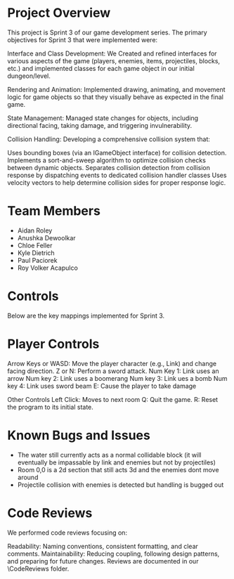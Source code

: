 # Project Overview
This project is Sprint 3 of our game development series. 
The primary objectives for Sprint 3 that were implemented were:

Interface and Class Development:
We Created and refined interfaces for various aspects of the game (players, enemies, items, projectiles, blocks, etc.)
and implemented classes for each game object in our initial dungeon/level.

Rendering and Animation:
Implemented drawing, animating, and movement logic for game objects 
so that they visually behave as expected in the final game.

State Management:
Managed state changes for objects, including directional facing, taking damage, 
and triggering invulnerability. 

Collision Handling:
Developing a comprehensive collision system that:

Uses bounding boxes (via an IGameObject interface) for collision detection.
Implements a sort-and-sweep algorithm to optimize collision checks between dynamic objects.
Separates collision detection from collision response by dispatching events to dedicated 
collision handler classes  Uses velocity vectors to help determine collision sides for 
proper response logic.

# Team Members
- Aidan Roley
- Anushka Dewoolkar 
- Chloe Feller
- Kyle Dietrich
- Paul Paciorek
- Roy Volker Acapulco

# Controls
Below are the key mappings implemented for Sprint 3. 

# Player Controls
Arrow Keys or WASD: Move the player character (e.g., Link) and change facing direction.
Z or N: Perform a sword attack.
Num Key 1: Link uses an arrow
Num key 2: Link uses a boomerang 
Num key 3: Link ues a bomb
Num key 4: Link uses sword beam
E: Cause the player to take damage 

Other Controls
Left Click: Moves to next room
Q: Quit the game.
R: Reset the program to its initial state.

# Known Bugs and Issues
- The water still currently acts as a normal collidable block
  (it will eventually be impassable by link and enemies but not by projectiles)
- Room 0,0 is a 2d section that still acts 3d and the enemies dont move around
- Projectile collision with enemies is detected but handling is bugged out

# Code Reviews
We performed code reviews focusing on:

Readability: Naming conventions, consistent formatting, and clear comments.
Maintainability: Reducing coupling, following design patterns, and preparing for future changes.
Reviews are documented in our \CodeReviews folder.
